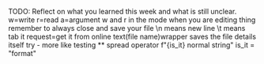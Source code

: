 TODO: Reflect on what you learned this week and what is still unclear.
w=write
r=read
a=argument
w and r in the mode when you are editing thing
remember to always close and save your file
\n means new line
\t means tab it
request=get it from online
text(file name)wrapper saves the file details itself
try - more like testing
** spread operator
f"{is_it} normal string"
is_it = "format"